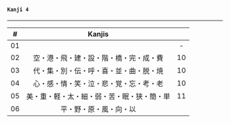 #### ```Kanji 4```
---

| # | Kanjis |  |
|:---:|:---:|:---:|
| 01 |  | - |
| 02 | 空・港・飛・建・設・階・橋・完・成・費 | 10 |
| 03 | 代・集・別・伝・呼・喜・並・曲・脱・焼 | 10 |
| 04 | 心・感・情・笑・泣・悲・覚・忘・考・老 | 10 |
| 05 | 美・重・軽・太・細・弱・苦・眠・狭・簡・単 | 11 |
| 06 | 平・野・原・風・向・以 |  |